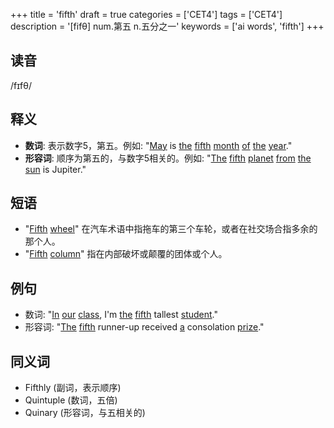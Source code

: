 +++
title = 'fifth'
draft = true
categories = ['CET4']
tags = ['CET4']
description = '[fifθ] num.第五 n.五分之一'
keywords = ['ai words', 'fifth']
+++

## 读音
/fɪfθ/

## 释义
- **数词**: 表示数字5，第五。例如: "[May](/zh/post/may/) is [the](/zh/post/the/) [fifth](/zh/post/fifth/) [month](/zh/post/month/) [of](/zh/post/of/) [the](/zh/post/the/) [year](/zh/post/year/)."
- **形容词**: 顺序为第五的，与数字5相关的。例如: "[The](/zh/post/the/) [fifth](/zh/post/fifth/) [planet](/zh/post/planet/) [from](/zh/post/from/) [the](/zh/post/the/) [sun](/zh/post/sun/) is Jupiter."

## 短语
- "[Fifth](/zh/post/fifth/) [wheel](/zh/post/wheel/)" 在汽车术语中指拖车的第三个车轮，或者在社交场合指多余的那个人。
- "[Fifth](/zh/post/fifth/) [column](/zh/post/column/)" 指在内部破坏或颠覆的团体或个人。

## 例句
- 数词: "[In](/zh/post/in/) [our](/zh/post/our/) [class](/zh/post/class/), I'm [the](/zh/post/the/) [fifth](/zh/post/fifth/) tallest [student](/zh/post/student/)."
- 形容词: "[The](/zh/post/the/) [fifth](/zh/post/fifth/) runner-up received [a](/zh/post/a/) consolation [prize](/zh/post/prize/)."

## 同义词
- Fifthly (副词，表示顺序)
- Quintuple (数词，五倍)
- Quinary (形容词，与五相关的)
